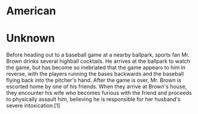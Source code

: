 # American
# Unknown
Before heading out to a baseball game at a nearby ballpark, sports fan Mr. Brown drinks several highball cocktails. He arrives at the ballpark to watch the game, but has become so inebriated that the game appears to him in reverse, with the players running the bases backwards and the baseball flying back into the pitcher's hand. After the game is over, Mr. Brown is escorted home by one of his friends. When they arrive at Brown's house, they encounter his wife who becomes furious with the friend and proceeds to physically assault him, believing he is responsible for her husband's severe intoxication.[1]